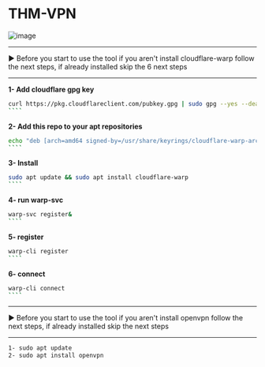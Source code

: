 # THM-VPN

![image](https://github.com/M7x0-0ya2ser/THM-VPN/assets/115821128/640dcfdb-212b-4b5e-a836-09c73a6c7e1e)

---

▶ Before you start to use the tool if you aren't install cloudflare-warp follow the next steps, if already installed skip the 6 next steps<br/>

---
**1- Add cloudflare gpg key**
```bash
curl https://pkg.cloudflareclient.com/pubkey.gpg | sudo gpg --yes --dearmor --output /usr/share/keyrings/cloudflare-warp-archive-keyring.gpg
​````
```
**2- Add this repo to your apt repositories**
```bash
echo "deb [arch=amd64 signed-by=/usr/share/keyrings/cloudflare-warp-archive-keyring.gpg] https://pkg.cloudflareclient.com/ buster main" | sudo tee /etc/apt/sources.list.d/cloudflare-client.list
​````
```
**3- Install**
```bash
sudo apt update && sudo apt install cloudflare-warp
​````
```
**4- run warp-svc**
```bash
warp-svc register&
​````
```
**5- register**
```bash
warp-cli register
​````
```
**6- connect**
```bash
warp-cli connect
​````
```

---
▶ Before you start to use the tool if you aren't install openvpn follow the next steps, if already installed skip the next steps<br/>

---
```bash
1- sudo apt update
2- sudo apt install openvpn
```

